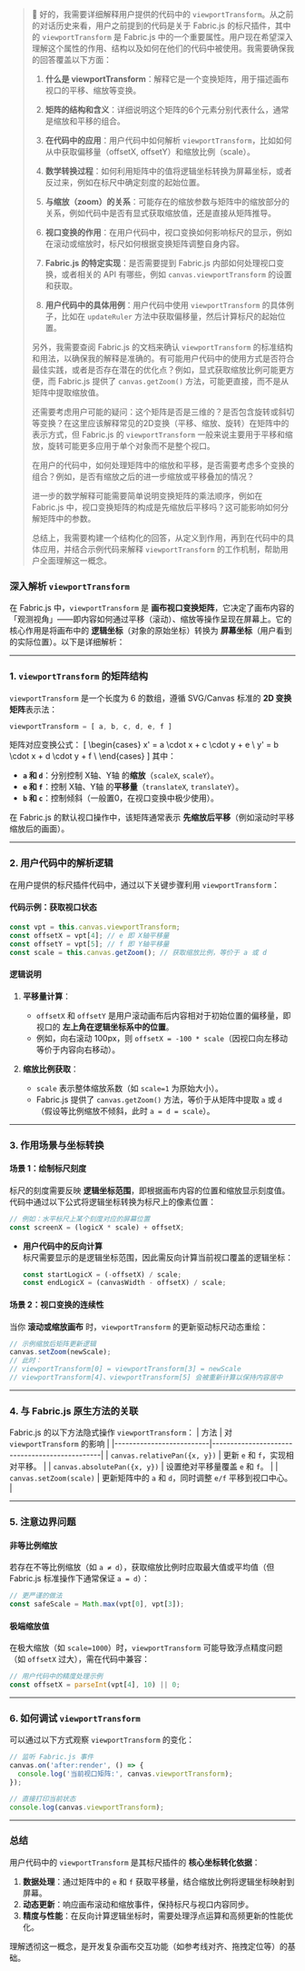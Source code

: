> 💭 好的，我需要详细解释用户提供的代码中的 `viewportTransform`。从之前的对话历史来看，用户之前提到的代码是关于 Fabric.js 的标尺插件，其中的 `viewportTransform` 是 Fabric.js 中的一个重要属性。用户现在希望深入理解这个属性的作用、结构以及如何在他们的代码中被使用。我需要确保我的回答覆盖以下方面：
>
> 1. **什么是 viewportTransform**：解释它是一个变换矩阵，用于描述画布视口的平移、缩放等变换。
>
> 2. **矩阵的结构和含义**：详细说明这个矩阵的6个元素分别代表什么，通常是缩放和平移的组合。
>
> 3. **在代码中的应用**：用户代码中如何解析 `viewportTransform`，比如如何从中获取偏移量（offsetX, offsetY）和缩放比例（scale）。
>
> 4. **数学转换过程**：如何利用矩阵中的值将逻辑坐标转换为屏幕坐标，或者反过来，例如在标尺中确定刻度的起始位置。
>
> 5. **与缩放（zoom）的关系**：可能存在的缩放参数与矩阵中的缩放部分的关系，例如代码中是否有显式获取缩放值，还是直接从矩阵推导。
>
> 6. **视口变换的作用**：在用户代码中，视口变换如何影响标尺的显示，例如在滚动或缩放时，标尺如何根据变换矩阵调整自身内容。
>
> 7. **Fabric.js 的特定实现**：是否需要提到 Fabric.js 内部如何处理视口变换，或者相关的 API 有哪些，例如 `canvas.viewportTransform` 的设置和获取。
>
> 8. **用户代码中的具体用例**：用户代码中使用 `viewportTransform` 的具体例子，比如在 `updateRuler` 方法中获取偏移量，然后计算标尺的起始位置。
>
> 另外，我需要查阅 Fabric.js 的文档来确认 `viewportTransform` 的标准结构和用法，以确保我的解释是准确的。有可能用户代码中的使用方式是否符合最佳实践，或者是否存在潜在的优化点？例如，显式获取缩放比例可能更方便，而 Fabric.js 提供了 `canvas.getZoom()` 方法，可能更直接，而不是从矩阵中提取缩放值。
>
> 还需要考虑用户可能的疑问：这个矩阵是否是三维的？是否包含旋转或斜切等变换？在这里应该解释常见的2D变换（平移、缩放、旋转）在矩阵中的表示方式，但 Fabric.js 的 `viewportTransform` 一般来说主要用于平移和缩放，旋转可能更多应用于单个对象而不是整个视口。
>
> 在用户的代码中，如何处理矩阵中的缩放和平移，是否需要考虑多个变换的组合？例如，是否有缩放之后的进一步缩放或平移叠加的情况？
>
> 进一步的数学解释可能需要简单说明变换矩阵的乘法顺序，例如在 Fabric.js 中，视口变换矩阵的构成是先缩放后平移吗？这可能影响如何分解矩阵中的参数。
>
> 总结上，我需要构建一个结构化的回答，从定义到作用，再到在代码中的具体应用，并结合示例代码来解释 `viewportTransform` 的工作机制，帮助用户全面理解这一概念。
>
> 



### **深入解析 `viewportTransform`**

在 Fabric.js 中，`viewportTransform` 是 **画布视口变换矩阵**，它决定了画布内容的「观测视角」——即内容如何通过平移（滚动）、缩放等操作呈现在屏幕上。它的核心作用是将画布中的 **逻辑坐标**（对象的原始坐标）转换为 **屏幕坐标**（用户看到的实际位置）。以下是详细解析：

---

### **1. `viewportTransform` 的矩阵结构**
`viewportTransform` 是一个长度为 6 的数组，遵循 SVG/Canvas 标准的 **2D 变换矩阵**表示法：
```javascript
viewportTransform = [ a, b, c, d, e, f ]
```
矩阵对应变换公式：
\[
\begin{cases}
x' = a \cdot x + c \cdot y + e \\
y' = b \cdot x + d \cdot y + f \\
\end{cases}
\]
其中：
- **`a` 和 `d`**：分别控制 X轴、Y轴 的**缩放**（`scaleX`, `scaleY`）。
- **`e` 和 `f`**：控制 X轴、Y轴 的**平移量**（`translateX`, `translateY`）。
- **`b` 和 `c`**：控制倾斜（一般置0，在视口变换中极少使用）。

在 Fabric.js 的默认视口操作中，该矩阵通常表示 **先缩放后平移**（例如滚动时平移缩放后的画面）。

---

### **2. 用户代码中的解析逻辑**
在用户提供的标尺插件代码中，通过以下关键步骤利用 `viewportTransform`：

#### **代码示例：获取视口状态**
```javascript
const vpt = this.canvas.viewportTransform;
const offsetX = vpt[4]; // e 即 X轴平移量
const offsetY = vpt[5]; // f 即 Y轴平移量
const scale = this.canvas.getZoom(); // 获取缩放比例，等价于 a 或 d
```

#### **逻辑说明**
1. **平移量计算**：
   - `offsetX` 和 `offsetY` 是用户滚动画布后内容相对于初始位置的偏移量，即视口的 **左上角在逻辑坐标系中的位置**。
   - 例如，向右滚动 100px，则 `offsetX = -100 * scale`（因视口向左移动等价于内容向右移动）。

2. **缩放比例获取**：
   - `scale` 表示整体缩放系数（如 `scale=1` 为原始大小）。
   - Fabric.js 提供了 `canvas.getZoom()` 方法，等价于从矩阵中提取 `a` 或 `d`（假设等比例缩放不倾斜，此时 `a = d = scale`）。

---

### **3. 作用场景与坐标转换**
#### **场景 1：绘制标尺刻度**
标尺的刻度需要反映 **逻辑坐标范围**，即根据画布内容的位置和缩放显示刻度值。代码中通过以下公式将逻辑坐标转换为标尺上的像素位置：

```javascript
// 例如：水平标尺上某个刻度对应的屏幕位置
const screenX = (logicX * scale) + offsetX;
```

- **用户代码中的反向计算**  
  标尺需要显示的是逻辑坐标范围，因此需反向计算当前视口覆盖的逻辑坐标：
  ```javascript
  const startLogicX = (-offsetX) / scale;
  const endLogicX = (canvasWidth - offsetX) / scale;
  ```

#### **场景 2：视口变换的连续性**
当你 **滚动或缩放画布** 时，`viewportTransform` 的更新驱动标尺动态重绘：
```javascript
// 示例缩放后矩阵更新逻辑
canvas.setZoom(newScale);
// 此时：
// viewportTransform[0] = viewportTransform[3] = newScale
// viewportTransform[4]、viewportTransform[5] 会被重新计算以保持内容居中
```

---

### **4. 与 Fabric.js 原生方法的关联**
Fabric.js 的以下方法隐式操作 `viewportTransform`：
| 方法                     | 对 `viewportTransform` 的影响                   |
|--------------------------|-----------------------------------------------|
| `canvas.relativePan({x, y})` | 更新 `e` 和 `f`，实现相对平移。                |
| `canvas.absolutePan({x, y})` | 设置绝对平移量覆盖 `e` 和 `f`。                |
| `canvas.setZoom(scale)`      | 更新矩阵中的 `a` 和 `d`，同时调整 `e/f` 平移到视口中心。 |

---

### **5. 注意边界问题**
#### **非等比例缩放**
若存在不等比例缩放（如 `a ≠ d`），获取缩放比例时应取最大值或平均值（但 Fabric.js 标准操作下通常保证 `a = d`）：
```javascript
// 更严谨的做法
const safeScale = Math.max(vpt[0], vpt[3]);
```

#### **极端缩放值**
在极大缩放（如 `scale=1000`）时，`viewportTransform` 可能导致浮点精度问题（如 `offsetX` 过大），需在代码中兼容：
```javascript
// 用户代码中的精度处理示例
const offsetX = parseInt(vpt[4], 10) || 0;
```

---

### **6. 如何调试 `viewportTransform`**
可以通过以下方式观察 `viewportTransform` 的变化：
```javascript
// 监听 Fabric.js 事件
canvas.on('after:render', () => {
  console.log('当前视口矩阵:', canvas.viewportTransform);
});

// 直接打印当前状态
console.log(canvas.viewportTransform);
```

---

### **总结**
用户代码中的 `viewportTransform` 是其标尺插件的 **核心坐标转化依据**：
1. **数据处理**：通过矩阵中的 `e` 和 `f` 获取平移量，结合缩放比例将逻辑坐标映射到屏幕。
2. **动态更新**：响应画布滚动和缩放事件，保持标尺与视口内容同步。
3. **精度与性能**：在反向计算逻辑坐标时，需要处理浮点运算和高频更新的性能优化。

理解透彻这一概念，是开发复杂画布交互功能（如参考线对齐、拖拽定位等）的基础。

